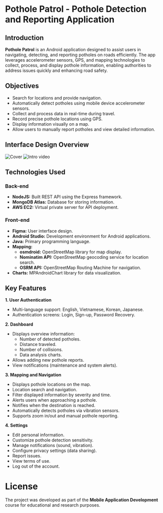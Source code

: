 # Pothole Patrol - Pothole Detection and Reporting Application
## Introduction
**Pothole Patrol** is an Android application designed to assist users in navigating, detecting, and reporting potholes on roads efficiently. The app leverages accelerometer sensors, GPS, and mapping technologies to collect, process, and display pothole information, enabling authorities to address issues quickly and enhancing road safety.
## Objectives
- Search for locations and provide navigation.
- Automatically detect potholes using mobile device accelerometer sensors.
- Collect and process data in real-time during travel.
- Record precise pothole locations using GPS.
- Display information visually on a map.
- Allow users to manually report potholes and view detailed information.
## Interface Design Overview
![Cover](https://github.com/user-attachments/assets/60a1cb9e-829c-4802-bb1f-64bfe4b782e7)
![Intro video](https://github.com/user-attachments/assets/980da3af-e6a2-4ccc-81fd-794dd47f174f)



## Technologies Used
### Back-end
- **NodeJS:** Built REST API using the Express framework.
- **MongoDB Atlas:** Database for storing information.
- **AWS EC2:** Virtual private server for API deployment.
### Front-end
- **Figma:** User interface design.
- **Android Studio:** Development environment for Android applications.
- **Java:** Primary programming language.
- **Mapping:**
  - **osmdroid:** OpenStreetMap library for map display.
  - **Nominatim API:** OpenStreetMap geocoding service for location search.
  - **OSRM API:** OpenStreetMap Routing Machine for navigation.
- **Charts:** MPAndroidChart library for data visualization.
## Key Features
**1. User Authentication**
- Multi-language support: English, Vietnamese, Korean, Japanese.
- Authentication screens: Login, Sign-up, Password Recovery.

**2. Dashboard**
- Displays overview information:
  - Number of detected potholes.
  - Distance traveled.
  - Number of collisions.
  - Data analysis charts.
- Allows adding new pothole reports.
- View notifications (maintenance and system alerts).

**3. Mapping and Navigation**
- Displays pothole locations on the map.
- Location search and navigation.
- Filter displayed information by severity and time.
- Alerts users when approaching a pothole.
- Notifies when the destination is reached.
- Automatically detects potholes via vibration sensors.
- Supports zoom in/out and manual pothole reporting.

**4. Settings**
- Edit personal information.
- Customize pothole detection sensitivity.
- Manage notifications (sound, vibration).
- Configure privacy settings (data sharing).
- Report issues.
- View terms of use.
- Log out of the account.
# License

The project was developed as part of the **Mobile Application Development** course for educational and research purposes.
